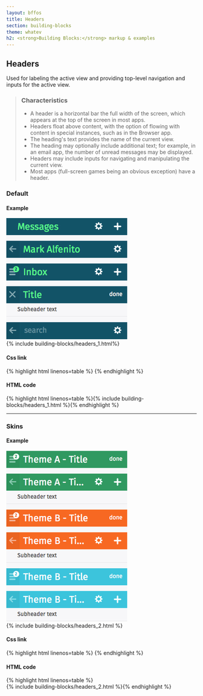 ```yaml
---
layout: bffos
title: Headers
section: building-blocks
theme: whatev
h2: <strong>Building Blocks:</strong> markup & examples
---
```


## Headers

Used for labeling the active view and providing top-level navigation and inputs for the active view.

> ### Characteristics
> * A header is a horizontal bar the full width of the screen, which appears at the top of the screen in most apps.
> * Headers float above content, with the option of flowing with content in special instances, such as in the Browser app.
> * The heading's text provides the name of the current view.
> * The heading may optionally include additional text; for example, in an email app, the number of unread messages may be displayed.
> * Headers may include inputs for navigating and manipulating the current view.
> * Most apps (full-screen games being an obvious exception) have a header.

### Default
  
<div>
  <h4>Example</h4>
  <section class="example">
    <img src="../../images/BB/themes/whatev/headers_1.jpg" alt="Headers (Image replacing code)"/>
    <article class="headers frame">{% include building-blocks/headers_1.html%}</article>
  </section>

  <h4>Css link</h4>
  {% highlight html linenos=table %}<link href="(your styles folder)/themes/whatev/headers.css" rel="stylesheet" type="text/css">
<link href="(your styles folder)/themes/whatev/buttons.css" rel="stylesheet" type="text/css">{% endhighlight %}

  <h4>HTML code</h4>
  {% highlight html linenos=table %}{% include building-blocks/headers_1.html %}{% endhighlight %}
</div>

<hr>

### Skins

<div>
  <h4>Example</h4>
  <section class="example">
    <img src="../../images/BB/themes/whatev/headers_2.jpg" alt="Headers (Image replacing code)"/>
    <article class="headers frame">{% include building-blocks/headers_2.html %}</article>
  </section>

  <h4>Css link</h4>
  {% highlight html linenos=table %}<link href="(your styles folder)/themes/whatev/headers.css" rel="stylesheet" type="text/css">
<link href="(your styles folder)/themes/whatev/buttons.css" rel="stylesheet" type="text/css">{% endhighlight %}

  <h4>HTML code</h4>
  {% highlight html linenos=table %}
<section class="skin-dark" role="region">{% include building-blocks/headers_2.html %}{% endhighlight %}
</div>

